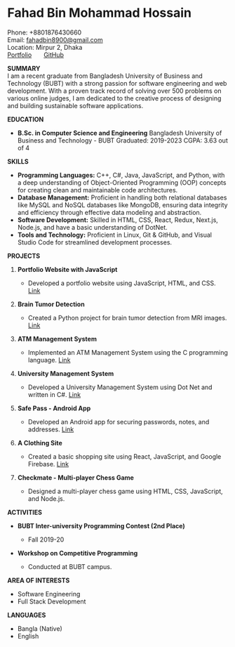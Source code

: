 # Fahad Bin Mohammad Hossain

Phone: +8801876430660 <br>
Email: fahadbin8900@gmail.com <br>
Location: Mirpur 2, Dhaka <br>
[Portfolio](https://fh-fahad.github.io/) &nbsp; &nbsp; &nbsp;
[GitHub](https://github.com/fh-fahad)

**SUMMARY** <br>
I am a recent graduate from Bangladesh University of Business and Technology (BUBT) with a strong passion for software engineering and web development. With a proven track record of solving over 500 problems on various online judges, I am dedicated to the creative process of designing and building sustainable software applications.

**EDUCATION** <br>

- **B.Sc. in Computer Science and Engineering**
  Bangladesh University of Business and Technology - BUBT
  Graduated: 2019-2023
  CGPA: 3.63 out of 4

**SKILLS** <br>

- **Programming Languages:** C++, C#, Java, JavaScript, and Python, with a deep understanding of Object-Oriented Programming (OOP) concepts for creating clean and maintainable code architectures.
- **Database Management:** Proficient in handling both relational databases like MySQL and NoSQL databases like MongoDB, ensuring data integrity and efficiency through effective data modeling and abstraction.
- **Software Development:** Skilled in HTML, CSS, React, Redux, Next.js, Node.js, and have a basic understanding of DotNet.
- **Tools and Technology:** Proficient in Linux, Git & GitHub, and Visual Studio Code for streamlined development processes.

**PROJECTS** <br>

1. **Portfolio Website with JavaScript**

   - Developed a portfolio website using JavaScript, HTML, and CSS. [Link](https://github.com/FH-Fahad/fh-fahad.github.io)

2. **Brain Tumor Detection**

   - Created a Python project for brain tumor detection from MRI images. [Link](https://github.com/FH-Fahad/Hybride-Model)

3. **ATM Management System**

   - Implemented an ATM Management System using the C programming language. [Link](https://github.com/FH-Fahad/ATM-Management-System)

4. **University Management System**

   - Developed a University Management System using Dot Net and written in C#. [Link](https://github.com/FH-Fahad/University-Management-System)

5. **Safe Pass - Android App**

   - Developed an Android app for securing passwords, notes, and addresses. [Link](https://github.com/FH-Fahad/Password-Genarator)

6. **A Clothing Site**

   - Created a basic shopping site using React, JavaScript, and Google Firebase. [Link](https://fh-clothing-v1.vercel.app/)

7. **Checkmate - Multi-player Chess Game**

   - Designed a multi-player chess game using HTML, CSS, JavaScript, and Node.js.

**ACTIVITIES** <br>

- **BUBT Inter-university Programming Contest (2nd Place)**

  - Fall 2019-20

- **Workshop on Competitive Programming**
  - Conducted at BUBT campus.

**AREA OF INTERESTS** <br>

- Software Engineering
- Full Stack Development

**LANGUAGES** <br>

- Bangla (Native)
- English

